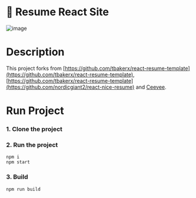 # :page_with_curl: Resume React Site 

![image](https://user-images.githubusercontent.com/86809275/124368279-91a3c400-dc2d-11eb-9a68-003418ba6b81.png)

# Description
This project forks from [https://github.com/tbakerx/react-resume-template](https://github.com/tbakerx/react-resume-template), [https://github.com/tbakerx/react-resume-template](https://github.com/nordicgiant2/react-nice-resume) and [Ceevee](https://www.styleshout.com/free-templates/ceevee/).

# Run Project
### 1. Clone the project

### 2. Run the project
```shell
npm i
npm start
```

### 3. Build
```shell
npm run build
```
